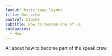 ```yaml
---
layout: basic_page_layout
title: Our crew
postref: block8
subtitle: How to become one of us
categories:
  - How
---
```


All about how to become part of the speak crew